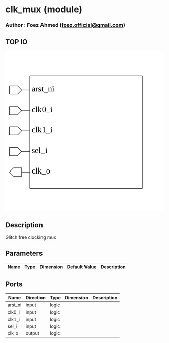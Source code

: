 # clk_mux (module)

### Author : Foez Ahmed (foez.official@gmail.com)

## TOP IO
<img src="./clk_mux_top.svg">

## Description
 Glitch free clocking mux

## Parameters
|Name|Type|Dimension|Default Value|Description|
|-|-|-|-|-|

## Ports
|Name|Direction|Type|Dimension|Description|
|-|-|-|-|-|
|arst_ni|input|logic|||
|clk0_i|input|logic|||
|clk1_i|input|logic|||
|sel_i|input|logic|||
|clk_o|output|logic|||
